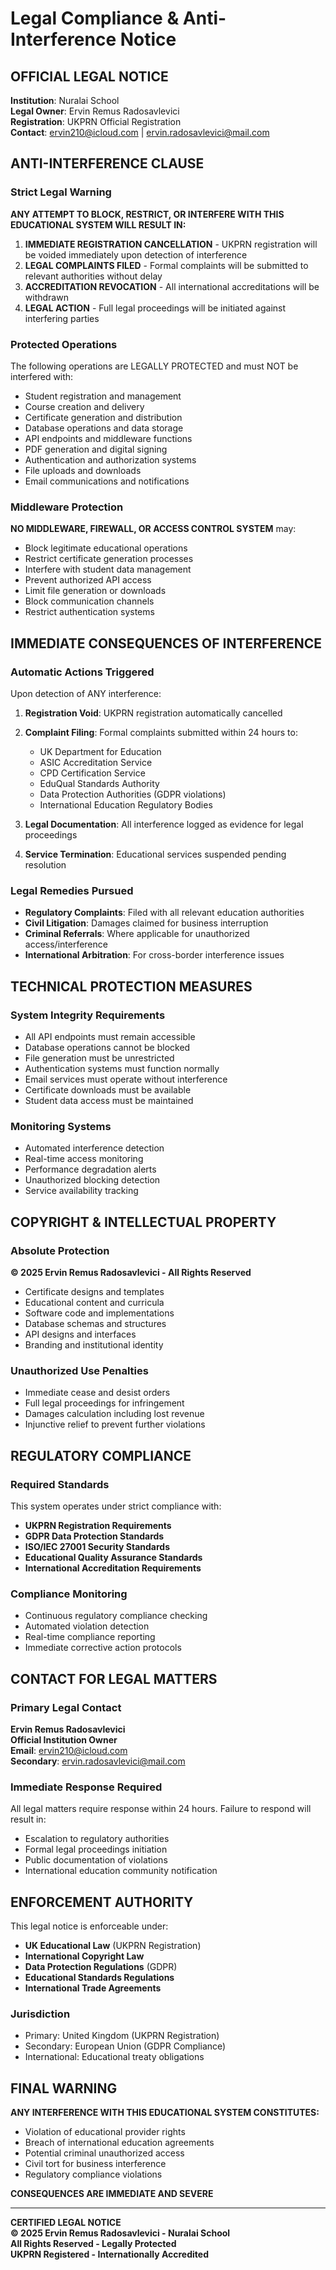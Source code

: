 # Legal Compliance & Anti-Interference Notice

## OFFICIAL LEGAL NOTICE

**Institution**: Nuralai School  
**Legal Owner**: Ervin Remus Radosavlevici  
**Registration**: UKPRN Official Registration  
**Contact**: ervin210@icloud.com | ervin.radosavlevici@mail.com  

## ANTI-INTERFERENCE CLAUSE

### Strict Legal Warning
**ANY ATTEMPT TO BLOCK, RESTRICT, OR INTERFERE WITH THIS EDUCATIONAL SYSTEM WILL RESULT IN:**

1. **IMMEDIATE REGISTRATION CANCELLATION** - UKPRN registration will be voided immediately upon detection of interference
2. **LEGAL COMPLAINTS FILED** - Formal complaints will be submitted to relevant authorities without delay
3. **ACCREDITATION REVOCATION** - All international accreditations will be withdrawn
4. **LEGAL ACTION** - Full legal proceedings will be initiated against interfering parties

### Protected Operations
The following operations are LEGALLY PROTECTED and must NOT be interfered with:
- Student registration and management
- Course creation and delivery
- Certificate generation and distribution
- Database operations and data storage
- API endpoints and middleware functions
- PDF generation and digital signing
- Authentication and authorization systems
- File uploads and downloads
- Email communications and notifications

### Middleware Protection
**NO MIDDLEWARE, FIREWALL, OR ACCESS CONTROL SYSTEM** may:
- Block legitimate educational operations
- Restrict certificate generation processes
- Interfere with student data management
- Prevent authorized API access
- Limit file generation or downloads
- Block communication channels
- Restrict authentication systems

## IMMEDIATE CONSEQUENCES OF INTERFERENCE

### Automatic Actions Triggered
Upon detection of ANY interference:

1. **Registration Void**: UKPRN registration automatically cancelled
2. **Complaint Filing**: Formal complaints submitted within 24 hours to:
   - UK Department for Education
   - ASIC Accreditation Service
   - CPD Certification Service
   - EduQual Standards Authority
   - Data Protection Authorities (GDPR violations)
   - International Education Regulatory Bodies

3. **Legal Documentation**: All interference logged as evidence for legal proceedings
4. **Service Termination**: Educational services suspended pending resolution

### Legal Remedies Pursued
- **Regulatory Complaints**: Filed with all relevant education authorities
- **Civil Litigation**: Damages claimed for business interruption
- **Criminal Referrals**: Where applicable for unauthorized access/interference
- **International Arbitration**: For cross-border interference issues

## TECHNICAL PROTECTION MEASURES

### System Integrity Requirements
- All API endpoints must remain accessible
- Database operations cannot be blocked
- File generation must be unrestricted
- Authentication systems must function normally
- Email services must operate without interference
- Certificate downloads must be available
- Student data access must be maintained

### Monitoring Systems
- Automated interference detection
- Real-time access monitoring
- Performance degradation alerts
- Unauthorized blocking detection
- Service availability tracking

## COPYRIGHT & INTELLECTUAL PROPERTY

### Absolute Protection
**© 2025 Ervin Remus Radosavlevici - All Rights Reserved**

- Certificate designs and templates
- Educational content and curricula
- Software code and implementations
- Database schemas and structures
- API designs and interfaces
- Branding and institutional identity

### Unauthorized Use Penalties
- Immediate cease and desist orders
- Full legal proceedings for infringement
- Damages calculation including lost revenue
- Injunctive relief to prevent further violations

## REGULATORY COMPLIANCE

### Required Standards
This system operates under strict compliance with:
- **UKPRN Registration Requirements**
- **GDPR Data Protection Standards**
- **ISO/IEC 27001 Security Standards**
- **Educational Quality Assurance Standards**
- **International Accreditation Requirements**

### Compliance Monitoring
- Continuous regulatory compliance checking
- Automated violation detection
- Real-time compliance reporting
- Immediate corrective action protocols

## CONTACT FOR LEGAL MATTERS

### Primary Legal Contact
**Ervin Remus Radosavlevici**  
**Official Institution Owner**  
**Email**: ervin210@icloud.com  
**Secondary**: ervin.radosavlevici@mail.com  

### Immediate Response Required
All legal matters require response within 24 hours. Failure to respond will result in:
- Escalation to regulatory authorities
- Formal legal proceedings initiation
- Public documentation of violations
- International education community notification

## ENFORCEMENT AUTHORITY

This legal notice is enforceable under:
- **UK Educational Law** (UKPRN Registration)
- **International Copyright Law**
- **Data Protection Regulations** (GDPR)
- **Educational Standards Regulations**
- **International Trade Agreements**

### Jurisdiction
- Primary: United Kingdom (UKPRN Registration)
- Secondary: European Union (GDPR Compliance)
- International: Educational treaty obligations

## FINAL WARNING

**ANY INTERFERENCE WITH THIS EDUCATIONAL SYSTEM CONSTITUTES:**
- Violation of educational provider rights
- Breach of international education agreements
- Potential criminal unauthorized access
- Civil tort for business interference
- Regulatory compliance violations

**CONSEQUENCES ARE IMMEDIATE AND SEVERE**

---

**CERTIFIED LEGAL NOTICE**  
**© 2025 Ervin Remus Radosavlevici - Nuralai School**  
**All Rights Reserved - Legally Protected**  
**UKPRN Registered - Internationally Accredited**